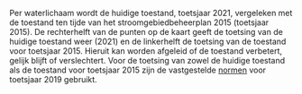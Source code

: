 Per waterlichaam wordt de huidige toestand, toetsjaar 2021, vergeleken met de toestand ten tijde van het stroomgebiedbeheerplan 2015 (toetsjaar 2015). De rechterhelft van de punten op de kaart geeft de toetsing van de huidige toestand weer (2021) en de linkerhelft de toetsing van de toestand voor toetsjaar 2015. Hieruit kan worden afgeleid of de toestand verbetert, gelijk blijft of verslechtert. Voor de toetsing van zowel de huidige toestand als de toestand voor toetsjaar 2015 zijn de vastgestelde [normen](https://www.waterkwaliteitsportaal.nl/General/DownloadFile?path=CustomReports/December2019Publiek/Bestanden/4.doelen_owl_20190923.csv) voor toetsjaar 2019 gebruikt.
